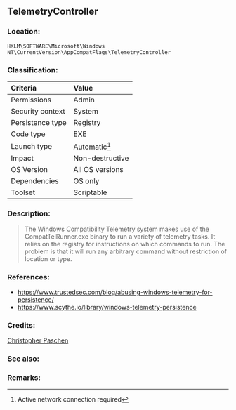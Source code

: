 ## TelemetryController <!-- general "title" of the persistence. Good to be unique. -->
<!-- separate sections by two empty lines -->
<!-- do not remove empty sections  -->


### Location: <!-- where to find it -->
`HKLM\SOFTWARE\Microsoft\Windows NT\CurrentVersion\AppCompatFlags\TelemetryController`


### Classification: <!-- see "how it works" document. Empty lime must go next. -->

|Criteria|Value|
|:---|:---|
|Permissions|Admin|
|Security context| System|
|Persistence type| Registry|
|Code type|EXE|
|Launch type|Automatic[^1]|
|Impact|Non-destructive|
|OS Version|All OS versions|
|Dependencies|OS only|
|Toolset|Scriptable|


### Description:<!-- add two EOLs or two spaces at the end of line to create a line break -->
> The Windows Compatibility Telemetry system makes use of the CompatTelRunner.exe binary to run a variety of telemetry tasks.
> It relies on the registry for instructions on which commands to run.
> The problem is that it will run any arbitrary command without restriction of location or type.

### References: <!-- use <...> or [abc](https://...) syntax. Prepend with "- " when more than one -->
- <https://www.trustedsec.com/blog/abusing-windows-telemetry-for-persistence/>
- <https://www.scythe.io/library/windows-telemetry-persistence>


### Credits: <!-- use [abc](https://...) syntax. Prepend with "- " when more than one. -->
[Christopher Paschen](https://www.trustedsec.com/team/christopher-paschen/)


### See also: <!-- if refering to the same repo, use [Name](file.md) syntax. -->


### Remarks: <!-- see the usage in the "classification" section. Use only 1:1 references i.e. not refering to the same footnote from two different places -->
[^1]: Active network connection required
